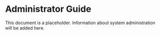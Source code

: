 # Administrator Guide

This document is a placeholder. Information about system administration will be added here.
